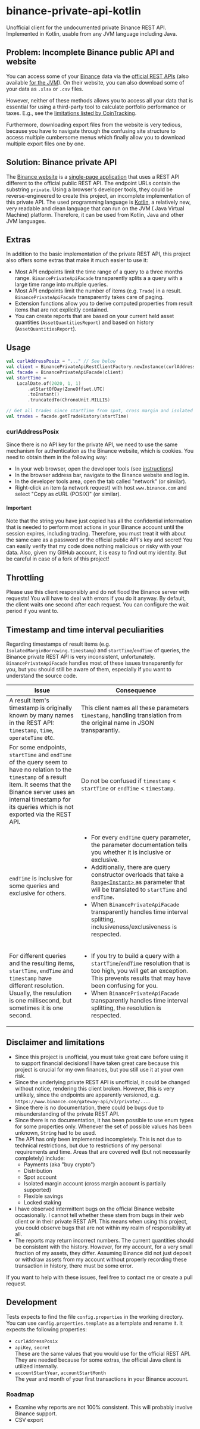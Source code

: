 # binance-private-api-kotlin

Unofficial client for the undocumented private Binance REST API. Implemented in Kotlin, usable from any JVM
language including Java.

## Problem: Incomplete Binance public API and website

You can access some of your [Binance](https://www.binance.com/en) data via the
[official REST APIs](https://github.com/binance)
(also available [for the JVM](https://github.com/binance-exchange/binance-java-api)). On their website, you can
also download some of your data as `.xlsx` or `.csv` files.

However, neither of these methods allows you to access all your data that is essential for using a third-party
tool to calculate portfolio performance or taxes. E.g., see the
[limitations listed by CoinTracking](https://cointracking.info/import/binance/index.php).

Furthermore, downloading export files from the website is very tedious, because you have to navigate through the
confusing site structure to access multiple cumbersome menus which finally allow you to download multiple export
files one by one.

## Solution: Binance private API

The [Binance website](https://www.binance.com/en) is a
[single-page application](<https://en.wikipedia.org/wiki/Single-page_application>) that uses a REST API
different to the official public REST API. The endpoint URLs contain the substring `private`. Using a browser's
developer tools, they could be reverse-engineered to create this project, an incomplete implementation of this
private API. The used programming language is
[Kotlin](https://kotlinlang.org/), a relatively new, very readable and clean language that can run on the JVM (
Java Virtual Machine) platform. Therefore, it can be used from Kotlin, Java and other JVM languages.

## Extras

In addition to the basic implementation of the private REST API, this project also offers some extras that make
it much easier to use it:

- Most API endpoints limit the time range of a query to a three months range.
  `BinancePrivateApiFacade` transparently splits a a query with a large time range into multiple queries.
- Most API endpoints limit the number of items (e.g. `Trade`) in a result.
  `BinancePrivateApiFacade` transparently takes care of paging.
- Extension functions allow you to derive computed properties from result items
  that are not explicitly contained.
- You can create reports that are based on your current held asset quantities
  (`AssetQuantitiesReport`) and based on history (`AssetQuantitiesReport`).

## Usage

```kotlin
val curlAddressPosix = "..." // See below
val client = BinancePrivateApiRestClientFactory.newInstance(curlAddressPosix).newRestClient()
val facade = BinancePrivateApiFacade(client)
val startTime = 
    LocalDate.of(2020, 1, 1)
        .atStartOfDay(ZoneOffset.UTC)
        .toInstant()
        .truncatedTo(ChronoUnit.MILLIS)

// Get all trades since startTime from spot, cross margin and isolated margin accounts:
val trades = facade.getTradeHistory(startTime)
```

### curlAddressPosix

Since there is no API key for the private API, we need to use the same mechanism for authentication as the
Binance website, which is cookies. You need to obtain them in the following way:

- In your web browser, open the developer tools (see
  [instructions](https://developer.mozilla.org/en-US/docs/Learn/Common_questions/What_are_browser_developer_tools))
- In the browser address bar, navigate to the Binance website and log in.
- In the developer tools area, open the tab called "network" (or similar).
- Right-click an item (a network request) with host `www.binance.com` and select "Copy as cURL (POSIX)"
  (or similar).

#### Important

Note that the string you have just copied has all the confidential information that is needed to perform most
actions in your Binance account until the session expires, including trading.
Therefore, you must treat it with about the same care as a password or the official public API's key and secret!
You can easily verify that my code does nothing malicious or risky with your data.
Also, given my GitHub account, it is easy to find out my identity.
But be careful in case of a fork of this project!

## Throttling

Please use this client responsibly and do not flood the Binance server with requests! You will have to deal with
errors if you do it anyway. By default, the client waits one second after each request. You can configure the
wait period if you want to.

## Timestamp and time interval peculiarities

Regarding timestamps of result items (e.g. `IsolatedMarginBorrowing.timestamp`) and `startTime`/`endTime` of
queries, the Binance private REST API is very inconsistent, unfortunately.
`BinancePrivateApiFacade` handles most of these issues transparently for you, but you should still be aware
of them, especially if you want to understand the source code.

<table>
  <thead>
    <tr>
      <th>Issue</th>
      <th>Consequence</th>
    </tr>
  </thead>
  <tdata>
    <tr>
      <td>
        A result item's timestamp is originally known by many names in the REST API:
        <code>timestamp</code>, <code>time</code>, <code>operateTime</code> etc.
      </td>
      <td>
        This client names all these parameters <code>timestamp</code>,
        handling translation from the original name in JSON transparantly.
      </td>
    </tr>
    <tr>
      <td>
        For some endpoints, <code>startTime</code> and <code>endTime</code> of the query seem to have
        no relation to the <code>timestamp</code> of a result item.
        It seems that the Binance server uses an internal timestamp for its queries which is not exported
        via the REST API.
      </td>
      <td>
        Do not be confused if
        <code>timestamp</code> < <code>startTime</code> or <code>endTime</code> < <code>timestamp</code>.
      </td>
    </tr>
    <tr>
      <td><code>endTime</code> is inclusive for some queries and exclusive for others.</td>
      <td>
        <ul>
          <li>
            For every <code>endTime</code> query parameter, the parameter documentation tells you whether it is
            inclusive or exclusive.
          </li>
          <li>
            Additionally, there are query constructor overloads that take a
            <a href="https://guava.dev/releases/19.0/api/docs/com/google/common/collect/Range.html">
              <code>Range&lt;Instant&gt;</code>
            </a>
            as parameter that will be translated to <code>startTime</code> and <code>endTime</code>.
          </li>
          <li>
            When <code>BinancePrivateApiFacade</code> transparently handles time interval splitting,
            inclusiveness/exclusiveness is respected.
          </li>
        </ul>
      </td>
    </tr>
    <tr>
      <td>
        For different queries and the resulting items, <code>startTime</code>, <code>endTime</code>
        and <code>timestamp</code> have different resolution.
        Usually, the resulution is one millisecond, but sometimes it is one second.
      </td>
      <td>
      <ul>
          <li>
             If you try to build a query with a <code>startTime</code>/<code>endTime</code> resolution that is
            too high, you will get an exception. This prevents results that may have been confusing for you.
          </li>
          <li>
            When <code>BinancePrivateApiFacade</code> transparently handles time interval splitting,
            the resolution is respected.
          </li>
        </ul>
      </td>
    </tr>
  </tdata>
</table>

## Disclaimer and limitations

- Since this project is unofficial, you must take great care before using it to support financial decisions!
  I have taken great care because this project is crucial for my own finances, but you still
  use it at your own risk.
- Since the underlying private REST API is unofficial, it could be changed without notice,
  rendering this client broken.
  However, this is very unlikely, since the endpoints are apparently versioned,
  e.g. `https://www.binance.com/gateway-api/v3/private/...`.
- Since there is no documentation, there could be bugs due to misunderstanding of the private REST API.
- Since there is no documentation, it has been possible to use enum types for some properties only. Whenever the
  set of possible values has been unknown, `String` had to be used.
- The API has only been implemented incompletely.
  This is not due to technical restrictions, but due to restrictions of my personal requirements and time.
  Areas that are covered well (but not necessarily completely) include:
  - Payments (aka "buy crypto")
  - Distribution
  - Spot account
  - Isolated margin account (cross margin account is partially supported)
  - Flexible savings
  - Locked staking
- I have observed intermittent bugs on the official Binance website occasionally.
  I cannot tell whether these stem from bugs in their web client or in their private REST API.
  This means when using this project, you could observe bugs that are not within my realm of responsibility
  at all.
- The reports may return incorrect numbers. The current quantities should be consistent with the history.
  However, for my account, for a very small fraction of my assets, they differ. Assuming Binance did not just
  deposit or withdraw assets from my account without properly recording these transaction in history, there must
  be some error.

If you want to help with these issues, feel free to contact me or create a pull request.

## Development

Tests expects to find the file `config.properties` in the working directory. You can
use `config.properties.template` as a template and rename it. It expects the following properties:

- `curlAddressPosix`
- `apiKey`, `secret`\
  These are the same values that you would use for the official REST API. They are needed because for some
  extras, the official Java client is utilized internally.
- `accountStartYear`, `accountStartMonth`\
  The year and month of your first transactions in your Binance account.

### Roadmap

- Examine why reports are not 100% consistent. This will probably involve Binance support.
- CSV export
